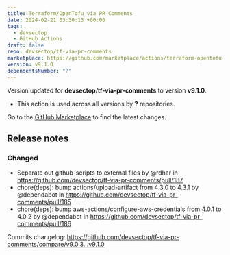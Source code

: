 ```yaml
---
title: Terraform/OpenTofu via PR Comments
date: 2024-02-21 03:30:13 +00:00
tags:
  - devsectop
  - GitHub Actions
draft: false
repo: devsectop/tf-via-pr-comments
marketplace: https://github.com/marketplace/actions/terraform-opentofu-via-pr-comments
version: v9.1.0
dependentsNumber: "?"
---
```



Version updated for **devsectop/tf-via-pr-comments** to version **v9.1.0**.
- This action is used across all versions by **?** repositories.

Go to the [GitHub Marketplace](https://github.com/marketplace/actions/terraform-opentofu-via-pr-comments) to find the latest changes.

## Release notes

### Changed

* Separate out github-scripts to external files by @rdhar in <https://github.com/devsectop/tf-via-pr-comments/pull/187>
* chore(deps): bump actions/upload-artifact from 4.3.0 to 4.3.1 by @dependabot in <https://github.com/devsectop/tf-via-pr-comments/pull/185>
* chore(deps): bump aws-actions/configure-aws-credentials from 4.0.1 to 4.0.2 by @dependabot in <https://github.com/devsectop/tf-via-pr-comments/pull/186>

Commits changelog: <https://github.com/devsectop/tf-via-pr-comments/compare/v9.0.3...v9.1.0>

